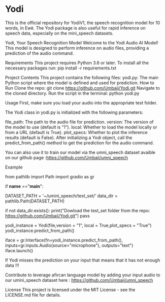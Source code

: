 # Yodi
This is the official repository for YodiV1, the speech recognition model for 10 words, in Ewè.  The Yodi package is also useful for rapid inference on speech data, especially on the mini_speech datasets.


Yodi, Your Speech Recognition Model
Welcome to the Yodi Audio AI Model! This model is designed to perform inference on audio files, providing a prediction of the audio command.

Requirements
This project requires Python 3.6 or later.
To install all the necessary packages run:
pip install -r requirements.txt

Project Contents
This project contains the following files:
yodi.py: The main Python script where the model is defined and used for prediction.
How to Run
Clone the repo: git clone https://github.com/Umbaji/Yodi.git
Navigate to the cloned directory.
Run the script in the terminal: python yodi.py

Usage
First, make sure you load your audio into the appropriate test folder.

The Yodi class in yodi.py is initialized with the following parameters:

file_path: The path to the audio file for prediction.
version: The version of the model to use (default is “1”).
local: Whether to load the model locally or from a URL (default is True).
plot_specs: Whether to plot the inference results (default is False).
After initializing a Yodi object, call the predict_from_path() method to get the prediction for the audio command.

You can also use it to train our model via the umni_speech dataset avaible on our github page :https://github.com/Umbaji/umni_speech

Example

from pathlib import Path
import gradio as gr

if __name__ =="__main__":
    
DATASET_PATH = '~/umini_speech/test_set/'
data_dir = pathlib.Path(DATASET_PATH)

if not data_dir.exists():
        print("Dowload the test_set folder from the repo: https://github.com/Umbaji/Yodi.git")
        pass
        
yodi_instance = Yodi(file,version = "1", local = True,plot_specs = "True")
yodi_instance.predict_from_path()

iface = gr.Interface(fn=yodi_instance.predict_from_path(), inputs=gr.inputs.Audio(source="microphone"), outputs="text")
iface.launch()

If Yodi misses the prediction on your input that means that it has not enough data !!!

Contribute to leverage afircan language model by adding your input audio to our umini_speech dataset here :
https://github.com/Umbaji/umni_speech

License
This project is licensed under the MIT License - see the LICENSE.md file for details.